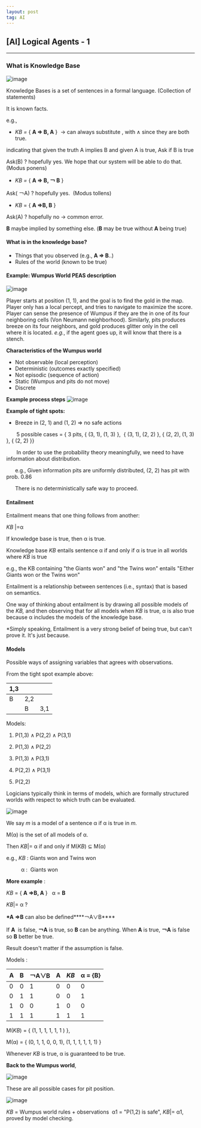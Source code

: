 ```yaml
---
layout: post
tag: AI
---
```


## [AI] Logical Agents - 1
---
### What is Knowledge Base
![image](https://github.com/Picbridge/Picbridge.github.io/assets/34910988/637e8c6f-c8de-42a6-9525-4bb1bf42145f)

Knowledge Bases is a set of sentences in a formal language. (Collection of statements)

It is known facts.

e.g., 

-   _KB =_ { **A ⇒ B, A** }  -> can always substitute , with ∧ since they are both true. 

indicating that given the truth A implies B and given A is true, Ask if B is true

Ask(B) ? hopefully yes. We hope that our system will be able to do that.  (Modus ponens)

-   _KB =_ { **A ⇒ B, ￢ B** }

Ask( ￢A) ? hopefully yes.  (Modus tollens)

-   _KB_ \= { **A ⇒B, B** }

Ask(A) ? hopefully no -> common error.

**B** maybe implied by something else. (**B** may be true without **A** being true)

#### What is in the knowledge base?

-   Things that you observed (e.g., **A ⇒ B**..)
-   Rules of the world (known to be true)

#### Example: Wumpus World PEAS description

![image](https://github.com/Picbridge/Picbridge.github.io/assets/34910988/52549847-6fc7-475c-a51b-1aed579a0094)

Player starts at position (1, 1), and the goal is to find the gold in the map. Player only has a local percept, and tries to navigate to maximize the score. Player can sense the presence of Wumpus if they are the in one of its four neighboring cells (Von Neumann neighborhood). Similarly, pits produces breeze on its four neighbors, and gold produces glitter only in the cell where it is located. _e.g._, if the agent goes up, it will know that there is a stench.

**Characteristics of the Wumpus world**

-   Not observable (local perception)
-   Deterministic (outcomes exactly specified)
-   Not episodic (sequence of action)
-   Static (Wumpus and pits do not move)
-   Discrete

**Example process steps**
![image](https://github.com/Picbridge/Picbridge.github.io/assets/34910988/09c2fd54-0764-43ac-afa4-c7b4a448ac39)

**Example of tight spots:**

-   Breeze in (2, 1) and (1, 2) ⇒ no safe actions

       5 possible cases = { 3 pits, { (3, 1), (1, 3) },  { (3, 1), (2, 2) }, { (2, 2), (1, 3) }, { (2, 2) }}

       In order to use the probability theory meaningfully, we need to have information about distribution.

      e.g., Given information pits are uniformly distributed, (2, 2) has pit with prob. 0.86

      There is no deterministically safe way to proceed.

#### Entailment

Entailment means that one thing follows from another:

_KB_ |=α

If knowledge base is true, then α is true.

Knowledge base _KB_ entails sentence α if and only if α is true in all worlds where _KB_ is true

e.g., the KB containing "the Giants won" and "the Twins won" entails "Either Giants won or the Twins won" 

Entailment is a relationship between sentences (i.e., syntax) that is based on semantics.

One way of thinking about entailment is by drawing all possible models of the _KB,_ and then observing that for all models when _KB_ is true, α is also true because α includes the models of the knowledge base.

\*Simply speaking, Entailment is a very strong belief of being true, but can't prove it. It's just because. 

#### Models

Possible ways of assigning variables that agrees with observations.

From the tight spot example above:

| 1,3 |   |   |
| --- | --- | --- |
| B | 2,2 |   |
|   | B | 3,1 |

Models:

1) P(1,3) ∧ P(2,2) ∧ P(3,1)

2) P(1,3) ∧ P(2,2)

3) P(1,3) ∧ P(3,1)

4) P(2,2) ∧ P(3,1)

5) P(2,2)

Logicians typically think in terms of models, which are formally structured worlds with respect to which truth can be evaluated.

![image](https://github.com/Picbridge/Picbridge.github.io/assets/34910988/f99bb35b-2752-4d38-a20d-d0fc8a226d99)

We say _m_ is a model of a sentence α if α is true in _m._

M(α) is the set of all models of α.

Then _KB_|= α if and only if M(_KB_) ⊆ M(α)

e.g., _KB_ : Giants won and Twins won

          α :  Giants won

**More example** : 

_KB_ = { **A** **⇒B, A** }   α = **B**

_KB_|= α ?

**\*A** **⇒B** can also be defined****￢A∨B****

If ********A********  is false, ****￢A**** is true, so **B** can be anything. When **A** is true, ****￢A**** is false so **B** better be true.

Result doesn't matter if the assumption is false.

Models : 

| **A** | **B** | ￢A∨B    | **A** | _KB_ | α = {**B**} |
| --- | --- | --- | --- | --- | --- |
| 0 | 0 | 1 | 0 | 0 | 0 |
| 0 | 1 | 1 | 0 | 0 | 1 |
| 1 | 0 | 0 | 1 | 0 | 0 |
| 1 | 1 | 1 | 1 | 1 | 1 |

M(_KB_) = { (1, 1, 1, 1, 1, 1 ) }, 

M(α) = { (0, 1, 1, 0, 0, 1), (1, 1, 1, 1, 1, 1) }

Whenever _KB_ is true, α is guaranteed to be true.

**Back to the Wumpus world**,

![image](https://github.com/Picbridge/Picbridge.github.io/assets/34910988/d91072f6-dbf9-4416-aee6-95cb442dc7fb)

These are all possible cases for pit position.

![image](https://github.com/Picbridge/Picbridge.github.io/assets/34910988/3faef14b-8338-4f30-b582-6d14a56295e3)

_KB_ = Wumpus world rules + observations 
​
α1 = "P(1,2) is safe", _KB_|= α1, proved by model checking.
